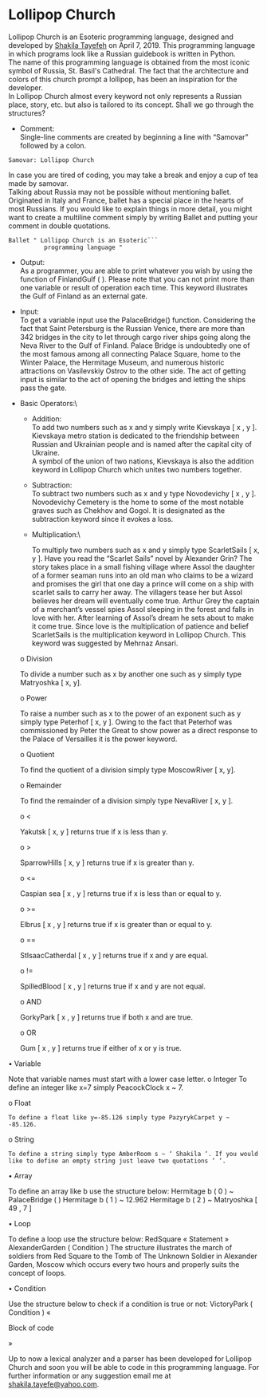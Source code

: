 # Lollipop Church
Lollipop Church is an Esoteric programming language, designed and developed by [Shakila Tayefeh](https://github.com/shakil-t) on April 7, 2019. This programming language in which programs look like a Russian guidebook is written in Python.\
The name of this programming language is obtained from the most iconic symbol of Russia, St. Basil's Cathedral. The fact that the architecture and colors of this church prompt a lollipop, has been an inspiration for the developer.\
In Lollipop Church almost every keyword not only represents a Russian place, story, etc. but also is tailored to its concept. Shall we go through the structures?
- Comment:\
Single-line comments are created by beginning a line with “Samovar” followed by a colon.
```
Samovar: Lollipop Church
```
In case you are tired of coding, you may take a break and enjoy a cup of tea made by samovar.\
Talking about Russia may not be possible without mentioning ballet. Originated in Italy and France, ballet has a special place in the hearts of most Russians. If you would like to explain things in more detail, you might want to create a multiline comment simply by writing Ballet and putting your comment in double quotations.
```
Ballet " Lollipop Church is an Esoteric```
          programming language "
 ```
- Output:\
As a programmer, you are able to print whatever you wish by using the function of FinlandGulf ( ). Please note that you can not print more than one variable or result of operation each time. This keyword illustrates the Gulf of Finland as an external gate.
- Input:\
To get a variable input use the PalaceBridge() function. Considering the fact that Saint Petersburg is the Russian Venice, there are more than 342 bridges in the city to let through cargo river ships going along the Neva River to the Gulf of Finland. Palace Bridge is undoubtedly one of the most famous among all connecting Palace Square, home to the Winter Palace, the Hermitage Museum, and numerous historic attractions on Vasilevskiy Ostrov to the other side. The act of getting input is similar to the act of opening the bridges and letting the ships pass the gate.
- Basic Operators:\
  - Addition:\
  To add two numbers such as x and y simply write Kievskaya [ x , y ]. Kievskaya metro station is dedicated to the friendship between Russian and Ukrainian people and is named after the capital city of Ukraine.\
A symbol of the union of two nations, Kievskaya is also the addition keyword in Lollipop Church which unites two numbers together.

  - Subtraction:\
    To subtract two numbers such as x and y type Novodevichy [ x , y ]. Novodevichy Cemetery is the home to some of the most notable graves such as Chekhov and Gogol. It is designated as the subtraction keyword since it evokes a loss.

  - Multiplication:\
  
    To multiply two numbers such as x and y simply type ScarletSails [ x, y ]. Have you read the “Scarlet Sails” novel by Alexander         Grin? The story takes place in a small fishing village where Assol the daughter of a former seaman runs into an old man who claims to be a wizard and promises the girl that one day a prince will come on a ship with scarlet sails to carry her away. The villagers tease her but Assol believes her dream will eventually come true. Arthur Grey the captain of a merchant’s vessel spies Assol sleeping in the forest and falls in love with her. After learning of Assol’s dream he sets about to make it come true. Since love is the multiplication of patience and belief ScarletSails is the multiplication keyword in Lollipop Church. This keyword was suggested by Mehrnaz Ansari. 

   o	Division 
   
    To divide a number such as x by another one such as y simply type Matryoshka [ x, y].

  o	Power
  
    To raise a number such as x to the power of an exponent such as y simply type Peterhof [ x, y ]. Owing to the fact that Peterhof was commissioned by Peter the Great to show power as a direct response to the Palace of Versailles it is the power keyword.

  o	Quotient
  
    To find the quotient of a division simply type MoscowRiver [ x, y].

  o	Remainder
  
    To find the remainder of a division simply type NevaRiver [ x, y ].

  o	<
  
    Yakutsk [ x, y ] returns true if x is less than y.

  o	>
  
    SparrowHills [ x, y ] returns true if x is greater than y.

  o	<=
  
    Caspian sea [ x , y ] returns true if x is less than or equal to y.

  o	>=
  
    Elbrus [ x , y ] returns true if x is greater than or equal to y.

  o	==
  
    StIsaacCatherdal [ x , y ] returns true if x and y are equal. 

  o	!=
  
    SpilledBlood [ x , y ] returns true if x and y are not equal.

  o	AND
  
    GorkyPark [ x , y ] returns true if both x and are true.

  o	OR
  
    Gum [ x , y ]  returns true if either of x or y is true.

•	Variable

  Note that variable names must start with a lower case letter.
  o	Integer
    To define an integer like x=7 simply PeacockClock x ~ 7.

  o	Float
  
    To define a float like y=-85.126 simply type PazyrykCarpet y ~ -85.126.

  o	String 
  
    To define a string simply type AmberRoom s ~ ‘ Shakila ‘. If you would like to define an empty string just leave two quotations ‘ ‘.

•	Array 

  To define an array like b use the structure below:
  Hermitage b ( 0 ) ~ PalaceBridge ( )
  Hermitage b ( 1 ) ~ 12.962
  Hermitage b ( 2 ) ~ Matryoshka [ 49 , 7 ]

•	Loop

  To define a loop use the structure below:
  RedSquare « 
  Statement »
  AlexanderGarden ( Condition )
  The structure illustrates the march of soldiers from Red Square to the Tomb of The Unknown Soldier in Alexander Garden, Moscow which occurs every two hours and properly suits the concept of loops.

•	Condition

  Use the structure below to check if a condition is true or not:
  VictoryPark ( Condition ) «

  Block of code

  »

Up to now a lexical analyzer and a parser has been developed for Lollipop Church and soon you will be able to code in this programming language. For further information or any suggestion email me at shakila.tayefe@yahoo.com.
